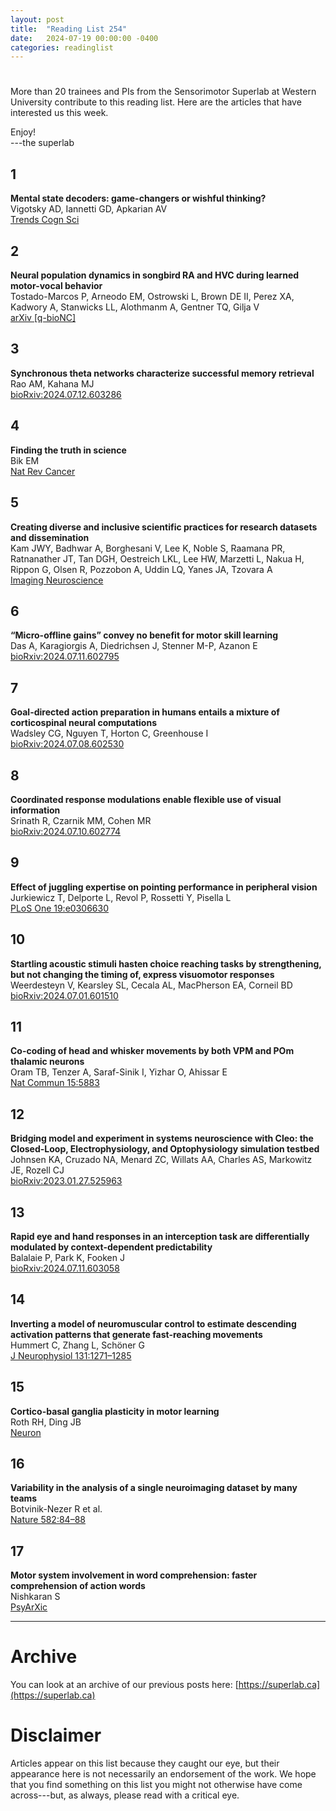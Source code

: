 ```yaml
---
layout: post
title:  "Reading List 254"
date:   2024-07-19 00:00:00 -0400
categories: readinglist
---
```


# 

More than 20 trainees and PIs from the Sensorimotor Superlab at Western University contribute to this reading list. Here are the articles that have interested us this week.

Enjoy!  
---the superlab


## 1
**Mental state decoders: game-changers or wishful thinking?**  
Vigotsky AD, Iannetti GD, Apkarian AV  
[Trends Cogn Sci](https://dx.doi.org/10.1016/j.tics.2024.06.004)

## 2
**Neural population dynamics in songbird RA and HVC during learned motor-vocal behavior**  
Tostado-Marcos P, Arneodo EM, Ostrowski L, Brown DE II, Perez XA, Kadwory A, Stanwicks LL, Alothmanm A, Gentner TQ, Gilja V  
[arXiv [q-bioNC]](https://arxiv.org/abs/2407.06244)

## 3
**Synchronous theta networks characterize successful memory retrieval**  
Rao AM, Kahana MJ  
[bioRxiv:2024.07.12.603286](https://www.biorxiv.org/content/10.1101/2024.07.12.603286v1.abstract)

## 4
**Finding the truth in science**  
Bik EM  
[Nat Rev Cancer](https://www.nature.com/articles/s41568-024-00702-w)

## 5
**Creating diverse and inclusive scientific practices for research datasets and dissemination**  
Kam JWY, Badhwar A, Borghesani V, Lee K, Noble S, Raamana PR, Ratnanather JT, Tan DGH, Oestreich LKL, Lee HW, Marzetti L, Nakua H, Rippon G, Olsen R, Pozzobon A, Uddin LQ, Yanes JA, Tzovara A  
[Imaging Neuroscience](https://doi.org/10.1162/imag_a_00216)

## 6
**“Micro-offline gains” convey no benefit for motor skill learning**  
Das A, Karagiorgis A, Diedrichsen J, Stenner M-P, Azanon E  
[bioRxiv:2024.07.11.602795](https://www.biorxiv.org/content/10.1101/2024.07.11.602795v1.abstract)

## 7
**Goal-directed action preparation in humans entails a mixture of corticospinal neural computations**  
Wadsley CG, Nguyen T, Horton C, Greenhouse I  
[bioRxiv:2024.07.08.602530](https://www.biorxiv.org/content/10.1101/2024.07.08.602530v1.abstract)

## 8
**Coordinated response modulations enable flexible use of visual information**  
Srinath R, Czarnik MM, Cohen MR  
[bioRxiv:2024.07.10.602774](https://www.biorxiv.org/content/10.1101/2024.07.10.602774v1.abstract)

## 9
**Effect of juggling expertise on pointing performance in peripheral vision**  
Jurkiewicz T, Delporte L, Revol P, Rossetti Y, Pisella L  
[PLoS One 19:e0306630](https://doi.org/10.1371/journal.pone.0306630)

## 10
**Startling acoustic stimuli hasten choice reaching tasks by strengthening, but not changing the timing of, express visuomotor responses**  
Weerdesteyn V, Kearsley SL, Cecala AL, MacPherson EA, Corneil BD  
[bioRxiv:2024.07.01.601510](https://www.biorxiv.org/content/10.1101/2024.07.01.601510v1.abstract)

## 11
**Co-coding of head and whisker movements by both VPM and POm thalamic neurons**  
Oram TB, Tenzer A, Saraf-Sinik I, Yizhar O, Ahissar E  
[Nat Commun 15:5883](https://www.nature.com/articles/s41467-024-50039-z)

## 12
**Bridging model and experiment in systems neuroscience with Cleo: the Closed-Loop, Electrophysiology, and Optophysiology simulation testbed**  
Johnsen KA, Cruzado NA, Menard ZC, Willats AA, Charles AS, Markowitz JE, Rozell CJ  
[bioRxiv:2023.01.27.525963](https://www.biorxiv.org/content/10.1101/2023.01.27.525963v2.abstract)

## 13
**Rapid eye and hand responses in an interception task are differentially modulated by context-dependent predictability**  
Balalaie P, Park K, Fooken J  
[bioRxiv:2024.07.11.603058](https://www.biorxiv.org/content/10.1101/2024.07.11.603058v1.abstract)

## 14
**Inverting a model of neuromuscular control to estimate descending activation patterns that generate fast-reaching movements**  
Hummert C, Zhang L, Schöner G  
[J Neurophysiol 131:1271–1285](https://journals.physiology.org/doi/10.1152/jn.00179.2023)

## 15
**Cortico-basal ganglia plasticity in motor learning**  
Roth RH, Ding JB  
[Neuron](https://www.cell.com/article/S0896627324004495/abstract)

## 16
**Variability in the analysis of a single neuroimaging dataset by many teams**  
Botvinik-Nezer R et al.  
[Nature 582:84–88](https://www.nature.com/articles/s41586-020-2314-9)

## 17
**Motor system involvement in word comprehension: faster comprehension of action words**  
Nishkaran S  
[PsyArXic](https://osf.io/preprints/psyarxiv/4vsja)

---
# Archive
You can look at an archive of our previous posts here: [https://superlab.ca](https://superlab.ca)


# Disclaimer
Articles appear on this list because they caught our eye, but their appearance here is not necessarily an endorsement of the work. We hope that you find something on this list you might not otherwise have come across---but, as always, please read with a critical eye.

